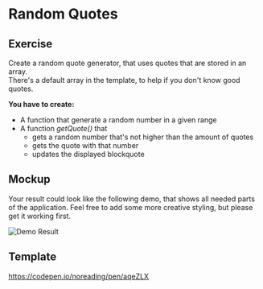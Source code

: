 # Random Quotes

## Exercise

Create a random quote generator, that uses quotes that are stored in an array.  
There's a default array in the template, to help if you don't know good quotes.

__You have to create:__

- A function that generate a random number in a given range
- A function _getQuote()_ that 
    - gets a random number that's not higher than the amount of quotes
    - gets the quote with that number
    - updates the displayed blockquote

## Mockup

Your result could look like the following demo, that shows all needed parts of the application. Feel free to add some more creative styling, but please get it working first.  

![Demo Result](https://github.com/rkretch91/js-exercises/raw/master/exercises/random-quotes/random-quotes-demo.jpg)

## Template

https://codepen.io/noreading/pen/aqeZLX
